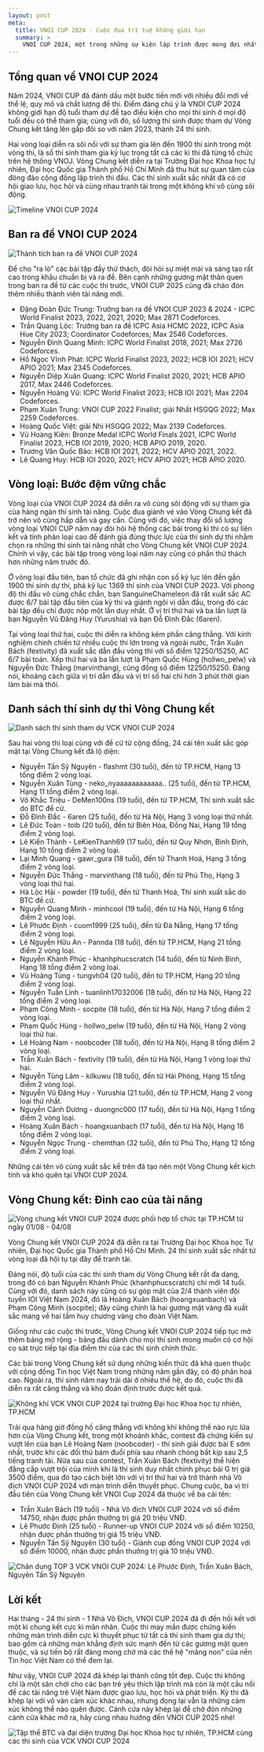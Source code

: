 ```yaml
---
layout: post
meta:
  title: VNOI CUP 2024 - Cuộc đua trí tuệ không giới hạn
  summary: >
    VNOI CUP 2024, một trong những sự kiện lập trình được mong đợi nhất trong năm được tổ chức bởi VNOI, đã khép lại với những thành công rực rỡ. Lần thứ ba cuộc thi được tổ chức, đây không chỉ là sân chơi cho các bạn trẻ yêu thích lập trình thi đấu thể hiện tài năng mà còn là cầu nối để cộng đồng lập trình Việt Nam giao lưu, học hỏi và phát triển. Bài viết này sẽ đưa quý độc giả đi qua hành trình đầy kịch tính của VNOI CUP 2024, từ những vòng loại sôi động đến chung kết đầy căng thẳng.
---
```


## Tổng quan về VNOI CUP 2024

Năm 2024, VNOI CUP đã đánh dấu một bước tiến mới với nhiều đổi mới về thể lệ, quy mô và chất lượng đề thi. Điểm đáng chú ý là VNOI CUP 2024 không giới hạn độ tuổi tham dự để tạo điều kiện cho mọi thí sinh ở mọi độ tuổi đều có thể tham gia; cùng với đó, số lượng thí sinh được tham dự Vòng Chung kết tăng lên gấp đôi so với năm 2023, thành 24 thí sinh.

Hai vòng loại diễn ra sôi nổi với sự tham gia lên đến 1900 thí sinh trong một vòng thi, là số thí sinh tham gia kỷ lục trong tất cả các kì thi đã từng tổ chức trên hệ thống VNOJ. Vòng Chung kết diễn ra tại Trường Đại học Khoa học tự nhiên, Đại học Quốc gia Thành phố Hồ Chí Minh đã thu hút sự quan tâm của đông đảo cộng đồng lập trình thi đấu. Các thí sinh xuất sắc nhất đã có cơ hội giao lưu, học hỏi và cùng nhau tranh tài trong một không khí vô cùng sôi động.

![Timeline VNOI CUP 2024](../assets/vnoi-cup-2024/image1.jpg)

## Ban ra đề VNOI CUP 2024

![Thành tích ban ra đề VNOI CUP 2024](../assets/vnoi-cup-2024/image2.jpg)

Để cho "ra lò" các bài tập đầy thử thách, đòi hỏi sự miệt mài và sáng tạo rất cao trong khâu chuẩn bị và ra đề. Bên cạnh những gương mặt thân quen trong ban ra đề từ các cuộc thi trước, VNOI CUP 2025 cũng đã chào đón thêm nhiều thành viên tài năng mới.

- Đặng Đoàn Đức Trung: Trưởng ban ra đề VNOI CUP 2023 & 2024 - ICPC World Finalist 2023, 2022, 2021, 2020; Max 2871 Codeforces.
- Trần Quang Lộc: Trưởng ban ra đề ICPC Asia HCMC 2022, ICPC Asia Hue City 2023; Coordinator Codeforces; Max 2546 Codeforces.
- Nguyễn Đinh Quang Minh: ICPC World Finalist 2018, 2021; Max 2726 Codeforces.
- Hồ Ngọc Vĩnh Phát: ICPC World Finalist 2023, 2022; HCB IOI 2021; HCV APIO 2021; Max 2345 Codeforces.
- Nguyễn Diệp Xuân Quang: ICPC World Finalist 2020, 2021; HCB APIO 2017, Max 2446 Codeforces.
- Nguyễn Hoàng Vũ: ICPC World Finalist 2023; HCB IOI 2021; Max 2204 Codeforces.
- Phạm Xuân Trung: VNOI CUP 2022 Finalist; giải Nhất HSGQG 2022; Max 2259 Codeforces.
- Hoàng Quốc Việt: giải Nhì HSGQG 2022; Max 2139 Codeforces.
- Vũ Hoàng Kiên: Bronze Medal ICPC World Finals 2021, ICPC World Finalist 2023, HCB IOI 2019, 2020; HCB APIO 2019, 2020.
- Trương Văn Quốc Bảo: HCB IOI 2021, 2022; HCV APIO 2021, 2022.
- Lê Quang Huy: HCB IOI 2020, 2021; HCV APIO 2021; HCB APIO 2020.

## Vòng loại: Bước đệm vững chắc

Vòng loại của VNOI CUP 2024 đã diễn ra vô cùng sôi động với sự tham gia của hàng ngàn thí sinh tài năng. Cuộc đua giành vé vào Vòng Chung kết đã trở nên vô cùng hấp dẫn và gay cấn. Cùng với đó, việc thay đổi số lượng vòng loại VNOI CUP năm nay đòi hỏi hệ thống các bài trong kì thi có sự liên kết và tính phân loại cao để đánh giá đúng thực lực của thí sinh dự thi nhằm chọn ra những thí sinh tài năng nhất cho Vòng Chung kết VNOI CUP 2024. Chính vì vậy, các bài tập trong vòng loại năm nay cũng có phần thử thách hơn những năm trước đó.

Ở vòng loại đầu tiên, ban tổ chức đã ghi nhận con số kỷ lục lên đến gần 1900 thí sinh dự thi, phá kỷ lục 1369 thí sinh của VNOI CUP 2023. Với phong độ thi đấu vô cùng chắc chắn, bạn SanguineChameleon đã rất xuất sắc AC được 6/7 bài tập đầu tiên của kỳ thi và giành ngôi vị dẫn đầu, trong đó các bài tập đều chỉ được nộp một lần duy nhất. Ở vị trí thứ hai và ba lần lượt là bạn Nguyễn Vũ Đăng Huy (Yurushia) và bạn Đỗ Đình Đắc (6aren).

Tại vòng loại thứ hai, cuộc thi diễn ra không kém phần căng thẳng. Với kinh nghiệm chinh chiến từ nhiều cuộc thi lớn trong và ngoài nước, Trần Xuân Bách (fextivity) đã xuất sắc dẫn đầu vòng thi với số điểm 12250/15250, AC 6/7 bài toán. Xếp thứ hai và ba lần lượt là Phạm Quốc Hùng (hollwo_pelw) và Nguyễn Đức Thắng (marvinthang), cũng đồng số điểm 12250/15250. Đáng nói, khoảng cách giữa vị trí dẫn đầu và vị trí số hai chỉ hơn 3 phút thời gian làm bài mà thôi.

## Danh sách thí sinh dự thi Vòng Chung kết

![Danh sách thí sinh tham dự VCK VNOI CUP 2024](../assets/vnoi-cup-2024/image3.jpg)

Sau hai vòng thi loại cùng với đề cử từ cộng đồng, 24 cái tên xuất sắc góp mặt tại Vòng Chung kết đã lộ diện:

- Nguyễn Tấn Sỹ Nguyên - flashmt (30 tuổi), đến từ TP.HCM, Hạng 13 tổng điểm 2 vòng loại.
- Nguyễn Xuân Tùng - neko_nyaaaaaaaaaaaa.. (25 tuổi), đến từ TP.HCM, Hạng 11 tổng điểm 2 vòng loại.
- Võ Khắc Triệu - DeMen100ns (19 tuổi), đến từ TP.HCM, Thí sinh xuất sắc do BTC đề cử.
- Đỗ Đình Đắc - 6aren (25 tuổi), đến từ Hà Nội, Hạng 3 vòng loại thứ nhất.
- Lê Đức Toàn - toib (20 tuổi), đến từ Biên Hòa, Đồng Nai, Hạng 19 tổng điểm 2 vòng loại.
- Lê Kiến Thành - LeKienThanh69 (17 tuổi), đến từ Quy Nhơn, Bình Định, Hạng 10 tổng điểm 2 vòng loại.
- Lại Minh Quang - gawr_gura (18 tuổi), đến từ Thanh Hoá, Hạng 3 tổng điểm 2 vòng loại.
- Nguyễn Đức Thắng - marvinthang (18 tuổi), đến từ Phú Thọ, Hạng 3 vòng loại thứ hai.
- Hà Lộc Hải - powder (19 tuổi), đến từ Thanh Hoá, Thí sinh xuất sắc do BTC đề cử.
- Nguyễn Quang Minh - minhcool (19 tuổi), đến từ Hà Nội, Hạng 6 tổng điểm 2 vòng loại.
- Lê Phước Định - cuom1999 (25 tuổi), đến từ Đà Nẵng, Hạng 17 tổng điểm 2 vòng loại.
- Lê Nguyễn Hữu An - Pannda (18 tuổi), đến từ TP.HCM, Hạng 21 tổng điểm 2 vòng loại.
- Nguyễn Khánh Phúc - khanhphucscratch (14 tuổi), đến từ Ninh Bình, Hạng 18 tổng điểm 2 vòng loại.
- Vũ Hoàng Tùng - tungvh04 (20 tuổi), đến từ TP.HCM, Hạng 20 tổng điểm 2 vòng loại.
- Nguyễn Tuấn Linh - tuanlinh17032006 (18 tuổi), đến từ Hà Nội, Hạng 22 tổng điểm 2 vòng loại.
- Phạm Công Minh - socpite (18 tuổi), đến từ Hà Nội, Hạng 7 tổng điểm 2 vòng loại.
- Phạm Quốc Hùng - hollwo_pelw (19 tuổi), đến từ Hà Nội, Hạng 2 vòng loại thứ hai.
- Lê Hoàng Nam - noobcoder (18 tuổi), đến từ Hà Nội, Hạng 8 tổng điểm 2 vòng loại.
- Trần Xuân Bách - fextivity (19 tuổi), đến từ Hà Nội, Hạng 1 vòng loại thứ hai.
- Nguyễn Tùng Lâm - kilkuwu (18 tuổi), đến từ Hải Phòng, Hạng 15 tổng điểm 2 vòng loại.
- Nguyễn Vũ Đăng Huy - Yurushia (21 tuổi), đến từ TP.HCM, Hạng 2 vòng loại thứ nhất.
- Nguyễn Cảnh Dương - duongnc000 (17 tuổi), đến từ Hà Nội, Hạng 1 tổng điểm 2 vòng loại.
- Hoàng Xuân Bách - hoangxuanbach (17 tuổi), đến từ Hà Nội, Hạng 16 tổng điểm 2 vòng loại.
- Nguyễn Ngọc Trung - chemthan (32 tuổi), đến từ Phú Thọ, Hạng 12 tổng điểm 2 vòng loại.

Những cái tên vô cùng xuất sắc kể trên đã tạo nên một Vòng Chung kết kịch tính và khó quên tại VNOI CUP 2024.

## Vòng Chung kết: Đỉnh cao của tài năng

![Vòng chung kết VNOI CUP 2024 được phối hợp tổ chức tại TP.HCM từ ngày 01/08 - 04/08](../assets/vnoi-cup-2024/image4.jpg)

Vòng Chung kết VNOI CUP 2024 đã diễn ra tại Trường Đại học Khoa học Tự nhiên, Đại học Quốc gia Thành phố Hồ Chí Minh. 24 thí sinh xuất sắc nhất từ vòng loại đã hội tụ tại đây để tranh tài.

Đáng nói, độ tuổi của các thí sinh tham dự Vòng Chung kết rất đa dạng, trong đó có bạn Nguyễn Khánh Phúc (khanhphucscratch) chỉ mới 14 tuổi. Cùng với đó, danh sách này cũng có sự góp mặt của 2/4 thành viên đội tuyển IOI Việt Nam 2024, đó là Hoàng Xuân Bách (hoangxuanbach) và Phạm Công Minh (socpite); đây cũng chính là hai gương mặt vàng đã xuất sắc mang về hai tấm huy chương vàng cho đoàn Việt Nam.

Giống như các cuộc thi trước, Vòng Chung kết VNOI CUP 2024 tiếp tục mở thêm bảng mở rộng - bảng đấu dành cho mọi thí sinh mong muốn có cơ hội cọ sát trực tiếp tại địa điểm thi của các thí sinh chính thức.

Các bài trong Vòng Chung kết sử dụng những kiến thức đã khá quen thuộc với cộng đồng Tin học Việt Nam trong những năm gần đây, có độ phân hoá cao. Ngoài ra, thí sinh năm nay trải dài ở nhiều thế hệ, do đó, cuộc thi đã diễn ra rất căng thẳng và khó đoán định trước được kết quả.

![Không khí VCK VNOI CUP 2024 tại trường Đại hoc Khoa học tự nhiên, TP.HCM](../assets/vnoi-cup-2024/image5.jpg)

Trải qua hàng giờ đồng hồ căng thẳng với không khí không thể nào rực lửa hơn của Vòng Chung kết, trong một khoảnh khắc, contest đã chứng kiến sự vượt lên của bạn Lê Hoàng Nam (noobcoder) - thí sinh giải được bài E sớm nhất, trước khi các đối thủ bám đuổi phía sau nhanh chóng bắt kịp sau 2,5 tiếng tranh tài. Nửa sau của contest, Trần Xuân Bách (fextivity) thể hiện đẳng cấp vượt trội của mình khi là thí sinh duy nhất chinh phục bài G trị giá 3500 điểm, qua đó tạo cách biệt lớn với vị trí thứ hai và trở thành nhà Vô địch VNOI CUP 2024 với màn trình diễn thuyết phục. Chung cuộc, ba vị trí đầu tiên của Vòng Chung kết VNOI Cup 2024 đã thuộc về ba cái tên:

- Trần Xuân Bách (19 tuổi) - Nhà Vô địch VNOI CUP 2024 với số điểm 14750, nhận được phần thưởng trị giá 20 triệu VNĐ.
- Lê Phước Định (25 tuổi) - Runner-up VNOI CUP 2024 với số điểm 10250, nhận được phần thưởng trị giá 15 triệu VNĐ.
- Nguyễn Tấn Sỹ Nguyên (30 tuổi) - Giành cup đồng VNOI CUP 2024 với số điểm 10000, nhận được phần thưởng trị giá 10 triệu VNĐ.

![Chân dung TOP 3 VCK VNOI CUP 2024: Lê Phước Định, Trần Xuân Bách, Nguyẽn Tấn Sỹ Nguyên](../assets/vnoi-cup-2024/image6.jpg)

## Lời kết

Hai tháng - 24 thí sinh - 1 Nhà Vô Địch, VNOI CUP 2024 đã đi đến hồi kết với một kì chung kết cực kì mãn nhãn. Cuộc thi may mắn được chứng kiến những màn trình diễn cực kì thuyết phục từ tất cả thí sinh tham gia dự thi; bao gồm cả những màn khẳng định sức mạnh đến từ các gương mặt quen thuộc, và sự tiến bộ rất đáng mong chờ mà các thế hệ "măng non" của nền Tin học Việt Nam có thể đem lại.

Như vậy, VNOI CUP 2024 đã khép lại thành công tốt đẹp. Cuộc thi không chỉ là một sân chơi cho các bạn trẻ yêu thích lập trình mà còn là một cầu nối để các tài năng trẻ Việt Nam được giao lưu, học hỏi và phát triển. Kỳ thi đã khép lại với vô vàn cảm xúc khác nhau, nhưng đọng lại vẫn là những cảm xúc không thể nào quên được. Cánh cửa này khép lại để chờ đón những cánh cửa khác mở ra, hãy cùng nhau hướng đến VNOI CUP 2025 nhé!

![Tập thể BTC và đại diện trường Dại học Khoa học tự nhiên, TP.HCM cùng các thí sinh của VCK VNOI CUP 2024](../assets/vnoi-cup-2024/image7.jpg)
